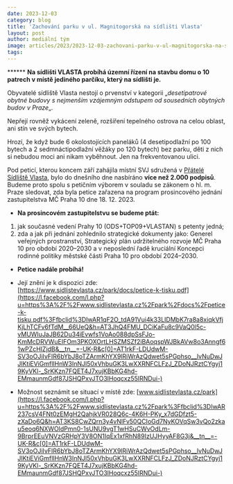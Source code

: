 ```yaml
---
date: 2023-12-03
category: blog
title: 'Zachování parku v ul. Magnitogorská na sídlišti Vlasta'
layout: post
author: mediální tým
image: articles/2023/2023-12-03-zachovani-parku-v-ul-magnitogorska-na-sidlisti-vlasta.jpg
tags:
---
```



****** **Na sídlišti VLASTA probíhá územní řízení na stavbu domu o 10 patrech v místě jediného parčíku, který na sídlišti je.**

Obyvatelé sídliště Vlasta nestojí o prvenství v kategorii „_desetipatrové obytné budovy s nejmenším vzájemným odstupem od sousedních obytných budov v Praze_„.

Nepřejí rovněž vykácení zeleně, rozšíření tepelného ostrova na celou oblast, ani stín ve svých bytech.

Hrozí, že když bude 6 okolostojících paneláků (4 desetipodlažní po 100 bytech a 2 sedmnáctipodlažní věžáky po 120 bytech) bez parku, děti z nich si nebudou moci ani nikam vyběhnout. Jen na frekventovanou ulici.

Pod peticí, kterou koncem září zahájila místní SVJ sdružená v  [Přátelé Sídliště Vlasta](https://www.facebook.com/groups/pratelesidlistevlasta/?__cft__[0]=AZX0RneBH4ns97n6lqgbxfYzXUdUTtr00GGWuTq-Uke_tV88Cw9XjALZOfKhPXDTQ-KokW3pHiGVfSmYC_swyLYCqQ_QaVJgiV6qPOvRsYrUdBRai_S1f70C8RGZpasOk382rygJa82P8emUYxsruPpuwpEedYomTq5qdnQlp5578VUaJlc1IrcB9LDgyemA_KA&__tn__=-UK-R), bylo do dnešního dne nasbíráno  **více než 2.000 podpisů**.  
Budeme proto spolu s petičním výborem v souladu se zákonem o hl. m. Praze sledovat, zda byla petice zařazena na program prosincového jednání zastupitelstva MČ Praha 10 dne 18. 12. 2023.

-   **Na prosincovém zastupitelstvu se budeme ptát:**

1.  jak současné vedení Prahy 10 (ODS+TOP09+VLASTAN) s petenty jedná;
2.  zda a jak při jednání zohlednilo strategické dokumenty jako: Generel veřejných prostranství, Strategický plán udržitelného rozvoje MČ Praha 10 pro období 2020–2030 a v neposlední řadě kruciální Koncepci rodinné politiky městské části Praha 10 pro období 2024–2030.

-   **Petice nadále probíhá!**

-   Její znění je k dispozici zde:  [https://www.sidlistevlasta.cz/park/docs/petice-k-tisku.pdf](https://l.facebook.com/l.php?u=https%3A%2F%2Fwww.sidlistevlasta.cz%2Fpark%2Fdocs%2Fpetice-k-tisku.pdf%3Ffbclid%3DIwAR1qF2O_tdA91Vui4k33LIDMbK7ra8a8xiqkVfjKjLhTCFv6fTdM__66UeQ&h=AT3JhQ4FMU_DCiKaFu8c9VaQ0l5c-vMUWIuJaJB62Du34iEvwfs1VoAo088dpSsFJo-KmMcDRVWuEIFOm3PKOXOrtLHSZMSZf2iBAoqspWJBkAVw8o3Anngf61wPZcHIZjdB&__tn__=-UK-R&c[0]=AT1rkF-LDUdwM-SV3oOJiIvFIR6bYbJ8oTZArmKhYX9lRiWrAzQdwet5sPGphso__lvNuDwJJlKtiEViGmflIHnW3InNJl50xVhbuGK3LwXXRNFCLFzJ_ZDoNJRztCYgyj19KyVKl-_SrKKzn7FQET4J7xujKBbKG4hd-EMmaunmGdf87JSHQPxvJTO3lHoqcxz55IRNDui-)
-   Možnost seznámit se situací v místě zde: [www.sidlistevlasta.cz/park](https://l.facebook.com/l.php?u=https%3A%2F%2Fwww.sidlistevlasta.cz%2Fpark%3Ffbclid%3DIwAR237csV4FNt0zEMgH2QahjkVR028Q6c-4K6H-PKy_x7dGDfzt5-zXaDo6Q&h=AT3KS8CwZQrn3y4vNlFv50QCIoGd7NyKOVqSw3vQo2zkau5eoq6NXWOldPmn0-1sUNU9vgT1wHSuCWvOdLm-9BrprEEuVNVzGRHpY3V8ON1IqEx1xfRhN89IzUJHyyAF8G3j&__tn__=-UK-R&c[0]=AT1rkF-LDUdwM-SV3oOJiIvFIR6bYbJ8oTZArmKhYX9lRiWrAzQdwet5sPGphso__lvNuDwJJlKtiEViGmflIHnW3InNJl50xVhbuGK3LwXXRNFCLFzJ_ZDoNJRztCYgyj19KyVKl-_SrKKzn7FQET4J7xujKBbKG4hd-EMmaunmGdf87JSHQPxvJTO3lHoqcxz55IRNDui-)
